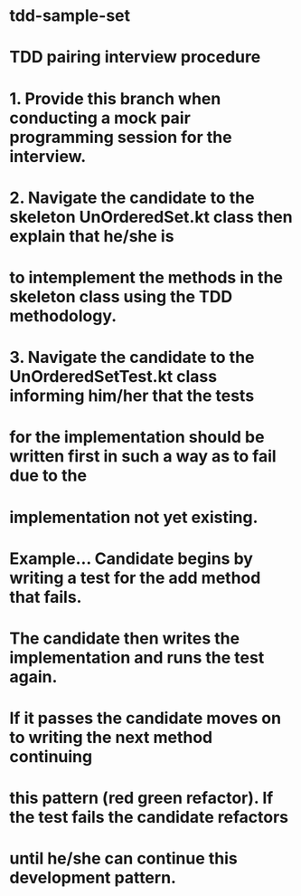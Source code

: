 # tdd-sample-set


# TDD pairing interview procedure 

# 1. Provide this branch when conducting a mock pair programming session for the interview. 

# 2. Navigate the candidate to the skeleton UnOrderedSet.kt class then explain that he/she is 
#    to intemplement the methods in the skeleton class using the TDD methodology. 

# 3. Navigate the candidate to the UnOrderedSetTest.kt class informing him/her that the tests 
#    for the implementation should be written first in such a way as to fail due to the 
#    implementation not yet existing. 

#    Example…   Candidate begins by writing a test for the add method that fails. 
#               The candidate then writes the implementation and runs the test again. 
#               If it passes the candidate moves on to writing the next method continuing 
#               this pattern (red green refactor). If the test fails the candidate refactors 
#               until he/she can continue this development pattern. 
